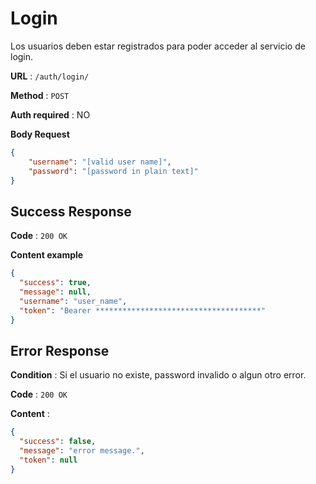 # Login

Los usuarios deben estar registrados para poder acceder al servicio de login.

**URL** : `/auth/login/`

**Method** : `POST`

**Auth required** : NO

**Body Request**

```json
{
    "username": "[valid user name]",
    "password": "[password in plain text]"
}
```
## Success Response

**Code** : `200 OK`

**Content example**

```json
{
  "success": true,
  "message": null,
  "username": "user_name",
  "token": "Bearer *************************************"
}
```

## Error Response

**Condition** : Si el usuario no existe, password invalido o algun otro error.

**Code** : `200 OK`

**Content** :

```json
{
  "success": false,
  "message": "error message.",
  "token": null
}
```

